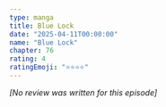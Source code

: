 ```yaml
---
type: manga
title: Blue Lock
date: "2025-04-11T00:00:00"
name: "Blue Lock"
chapter: 76
rating: 4
ratingEmoji: "⭐️⭐️⭐️⭐️"
---
```


_[No review was written for this episode]_